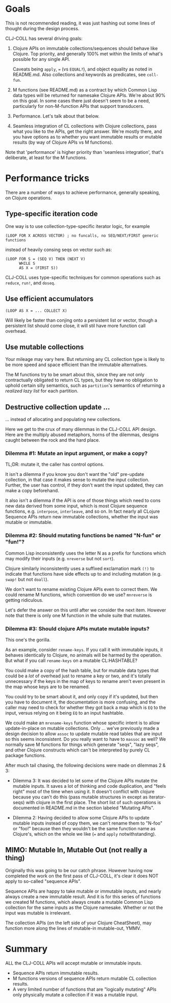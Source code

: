# Goals

This is not recommended reading, it was just hashing out some lines of
thought during the design process.

CLJ-COLL has several driving goals:

1. Clojure APIs on immutable collections/sequences should behave like
   Clojure. Top priority, and generally 100% met within the limits of
   what's possible for any single API. 

   Caveats being `apply`, `=` (vs `EQUAL?`), and object equality as noted
   in README.md.  Also collections and keywords as predicates, see `coll-fun`.

2. M functions (see README.md) as a contract by which Common Lisp data types will be
   returned for namesake Clojure APIs. We're about 90% on this goal.
   In some cases there just doesn't seem to be a need, particularly for
   non-M-function APIs that support transducers.
 
3. Performance.  Let's talk about that below.

4. Seamless integration of CL collections with Clojure collections, 
   pass what you like to the APIs, get the right answer. We're mostly
   there, and you have options as to whether you want immutable results or
   mutable results (by way of Clojure APIs vs M functions).

Note that 'performance' is higher priority than 'seamless integration',
that's deliberate, at least for the M functions.

# Performance tricks

There are a number of ways to achieve performance, generally speaking, on
Clojure operations.

## Type-specific iteration code

One way is to use collection-type-specific iterator logic, for example 

    (LOOP FOR X ACROSS VECTOR) ; no funcalls, no SEQ/NEXT/FIRST generic functions

instead of heavily consing seqs on vector such as:

    (LOOP FOR S = (SEQ V) THEN (NEXT V) 
          WHILE S
          AS X = (FIRST S))

CLJ-COLL uses type-specific techniques for common operations such as
`reduce`, `run!`, and `doseq`.

## Use efficient accumulators

    (LOOP AS X = ... COLLECT X)

Will likely be faster than conjing onto a persistent list or vector,
though a persistent list should come close, it will stil have more
function call overhead.

## Use mutable collections 

Your mileage may vary here. But returning any CL collection type is likely
to be more speed and space efficient than the immutable alternatives.

The M functions try to be smart about this, since they are not only
contractually obligated to return CL types, but they have no obligation to
uphold certain silly semantics, such as `partition`'s semantics of
returning a _realized lazy list_ for each partition.

## Destructive collection update ...

... instead of allocating and populating new collections.

Here we get to the crux of many dilemmas in the CLJ-COLL API design. Here
are the multiply abused metaphors, horns of the dilemmas, designs caught
between the rock and the hard place.

### Dilemma #1: Mutate an input argument, or make a copy?

TL;DR: mutate it, the caller has control options.

It isn't a dilemma if you know you don't want the "old" pre-update
collection, in that case it makes sense to mutate the input collection.
Further, the user has control, if they don't want the input updated, they
can make a copy beforehand.

It also isn't a dilemma if the API is one of those things which need to
cons new data derived from some input, which is most Clojure sequence
functions, e.g. `interpose`, `interleave`, and so on. In fact nearly all
CLojure Sequence APIs return new immutable collections, whether the input
was mutable or immutable.

### Dilemma #2: Should mutating functions be named "N-fun" or "fun!"?

Common Lisp inconsistently uses the letter N as a prefix for functions
which may modify their inputs (e.g. `nreverse` but not `sort`).

Clojure similarly inconsistently uses a suffixed exclamation mark `(!)` to
indicate that functions have side effects up to and including mutation
(e.g. `swap!` but not `doall`).

We don't want to rename existing Clojure APIs even to correct them.
We could rename M functions, which convention do we use?  `mnreverse` is
getting ridiculous.

Let's defer the answer on this until after we consider the next item.
However note that there is only one M function in the whole suite that mutates.

### Dilemma #3: Should clojure APIs mutate mutable inputs?

This one's the gorilla.

As an example, consider `rename-keys`.  If you call it with immutable
inputs, it behaves identically to Clojure, no animals will be harmed by the
operation. But what if you call `rename-keys` on a mutable CL:HASHTABLE?

You could make a copy of the hash table, but for mutable data types that
could be a _lot_ of overhead just to rename a key or two, and it's totally
unnecessary if the keys in the map of keys to rename aren't even present in
the map whose keys are to be renamed.

You could try to be smart about it, and only copy if it's updated, but then you
have to document it, the documentation is more confusing, and the caller
may need to check for whether they got back a map which is `EQ` to the input,
versus relying on it being `EQ` to an input hashtable.

We could make an `mrename-keys` function whose specific intent is to allow
update-in-place on mutable collections.  Only ... we've previously made a
design decision to allow `assoc` to update mutable read tables that are
input so this seems inconsistent.  Do you really want to have to `massoc`
as well?  We normally save M functions for things which generate "seqs",
"lazy seqs", and other Clojure constructs which can't be interpreted by
purely CL package functions.

After much tail chasing, the following decisions were made on dilemmas 2 & 3:

* Dilemma 3: It was decided to let some of the Clojure APIs
mutate the mutable inputs.  It saves a lot of thinking and code
duplication, and "feels right" most of the time when using it. It doesn't
conflict with clojure because you can't do this (pass mutable structures
in except as iterator-seqs) with clojure in the first place.
The short list of such operations is documented in README.md in the section
labeled "Mutating APIs".

* Dilemma 2: Having decided to allow some Clojure APIs to update mutable inputs instead
of copy them, we can't rename them to "N-foo" or "foo!" because then they
wouldn't be the same function name as Clojure's, which on the whole we like
(`=` and `apply` notwithstanding).

## MIMO: Mutable In, Mutable Out  (not really a thing)

Originally this was going to be our catch phrase. However having now
completed the work on the first pass of CLJ-COLL, it's clear it does NOT
apply to so-called "sequence APIs".

Sequence APIs are happy to take mutable or immutable inputs, and nearly
always create a new immutable result.  And it is for this series of
functions we created M functions, which always create a mutable Common Lisp
collection for the same inputs as the Clojure namesake.  Whether or not the
input was mutable is irrelevant.

The collection APIs (on the left side of your Clojure CheatSheet), may
function more along the lines of mutable-in mutable-out, YMMV.

# Summary

ALL the CLJ-COLL APIs will accept mutable or immutable inputs.

* Sequence APIs return immutable results.
* M functions versions of sequence APIs return mutable CL collection results.
* A very limited number of functions that are "logically mutating" APIs
  only physically mutate a collection if it was a mutable input.
